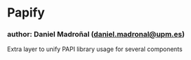 # Papify
### author: Daniel Madroñal (daniel.madronal@upm.es)

Extra layer to unify PAPI library usage for several components
